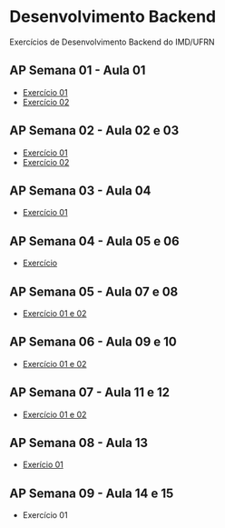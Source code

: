 # Desenvolvimento Backend
 Exercícios de Desenvolvimento Backend do IMD/UFRN
 
 ## AP Semana 01 - Aula 01
 * [Exercício 01](https://github.com/felipemadu13/IMD-UFRN/blob/087a9b71699a833a51daa5f2003da27edab66b50/Desenvolvimento%20Backend/Semana%2001/backend_aula_01_ex001.txt)
 * [Exercício 02](https://github.com/felipemadu13/IMD-UFRN/blob/087a9b71699a833a51daa5f2003da27edab66b50/Desenvolvimento%20Backend/Semana%2001/backend_aula_01_ex002.js)

 ## AP Semana 02 - Aula 02 e 03
 * [Exercício 01](https://github.com/felipemadu13/IMD-UFRN/blob/0287c2270e7675b6a0607e177ce473e8828259c8/Desenvolvimento%20Backend/Semana%2002/backend_aula_02_ex001.txt)
 * [Exercício 02](https://github.com/felipemadu13/IMD-UFRN/blob/0287c2270e7675b6a0607e177ce473e8828259c8/Desenvolvimento%20Backend/Semana%2002/backend_aula_03_ex001/index.js)
 
 ## AP Semana 03 - Aula 04
 * [Exercício 01](https://github.com/felipemadu13/IMD-UFRN/blob/1aac454badada63ba6f382df0fbe618b9b211d5a/Desenvolvimento%20Backend/Semana%2003/backend_aula_04_05_ex001/index.js)

 ## AP Semana 04 - Aula 05 e 06
 * [Exercício](https://github.com/felipemadu13/IMD-UFRN/blob/77b17987d02fb9d46ffd34b94c13c261125d325b/Desenvolvimento%20Backend/Semana%2004/Backend_A06_Q01/index.js)

 ## AP Semana 05 - Aula 07 e 08
 * [Exercício 01 e 02](https://github.com/felipemadu13/IMD-UFRN/blob/257ea4173bf0f01c694ac808d0457bda7753f018/Desenvolvimento%20Backend/Semana%2005/Backend_A08_Q01/src/index.js)

## AP Semana 06 - Aula 09 e 10
* [Exercício 01 e 02](https://github.com/felipemadu13/IMD-UFRN/blob/c879f3b95c02db1a488a87be0ac7dbe2326d2442/Desenvolvimento%20Backend/Semana%2006/Backend_A10_Q01/index.js)

## AP Semana 07 - Aula 11 e 12
* [Exercício 01 e 02](https://github.com/felipemadu13/IMD-UFRN/blob/6f151719cf2702edb3e0ebf5633f6169b62da265/Desenvolvimento%20Backend/Semana%2007/Backend_A11_Q01/index.js)

## AP Semana 08 - Aula 13
* [Exerício 01](https://github.com/felipemadu13/IMD-UFRN/blob/6f151719cf2702edb3e0ebf5633f6169b62da265/Desenvolvimento%20Backend/Semana%2008/Backend_A13_Q02/index.js)

## AP Semana 09 - Aula 14 e 15
* Exercício 01
